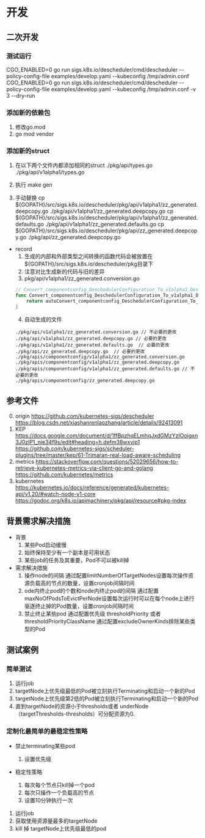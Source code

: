 # 开发
## 二次开发 
### 测试运行
CGO_ENABLED=0 go run  sigs.k8s.io/descheduler/cmd/descheduler --policy-config-file examples/develop.yaml --kubeconfig /tmp/admin.conf
CGO_ENABLED=0 go run  sigs.k8s.io/descheduler/cmd/descheduler --policy-config-file examples/develop.yaml --kubeconfig /tmp/admin.conf -v 3 --dry-run
### 添加新的依赖包
1. 修改go.mod
2. go mod vendor
### 添加新的struct
1. 在以下两个文件内都添加相同的struct
./pkg/api/types.go
./pkg/api/v1alpha1/types.go

2. 执行 make gen

3. 手动替换
cp ${GOPATH}/src/sigs.k8s.io/descheduler/pkg/api/v1alpha1/zz_generated.deepcopy.go  ./pkg/api/v1alpha1/zz_generated.deepcopy.go
cp ${GOPATH}/src/sigs.k8s.io/descheduler/pkg/api/v1alpha1/zz_generated.defaults.go  ./pkg/api/v1alpha1/zz_generated.defaults.go
cp ${GOPATH}/src/sigs.k8s.io/descheduler/pkg/api/zz_generated.deepcopy.go  ./pkg/api/zz_generated.deepcopy.go

- record
    1. 生成的内部和外部类型之间转换的函数代码会被放置在${GOPATH}/src/sigs.k8s.io/descheduler/pkg目录下
    2. 注意对比生成新的代码与旧的差异
    3. pkg/api/v1alpha1/zz_generated.conversion.go
    ```go
    // Convert_componentconfig_DeschedulerConfiguration_To_v1alpha1_DeschedulerConfiguration is an autogenerated conversion function.
    func Convert_componentconfig_DeschedulerConfiguration_To_v1alpha1_DeschedulerConfiguration(in *componentconfig.DeschedulerConfiguration, out *DeschedulerConfiguration, s conversion.Scope) error {
        return autoConvert_componentconfig_DeschedulerConfiguration_To_v1alpha1_DeschedulerConfiguration(in, out, s)
    }
    ```
    4. 自动生成的文件
    ```
    ./pkg/api/v1alpha1/zz_generated.conversion.go // 不必要的更改
    ./pkg/api/v1alpha1/zz_generated.deepcopy.go // 必要的更改
    ./pkg/api/v1alpha1/zz_generated.defaults.go  // 必要的更改
    ./pkg/api/zz_generated.deepcopy.go  // 必要的更改
    ./pkg/apis/componentconfig/v1alpha1/zz_generated.conversion.go
    ./pkg/apis/componentconfig/v1alpha1/zz_generated.deepcopy.go
    ./pkg/apis/componentconfig/v1alpha1/zz_generated.defaults.go // 不必要的更改
    ./pkg/apis/componentconfig/zz_generated.deepcopy.go
    ```
## 参考文件
0. origin
https://github.com/kubernetes-sigs/descheduler
https://blog.csdn.net/xiashanrenlaozhang/article/details/92413091
1. KEP
https://docs.google.com/document/d/1ffBpzhqELmhqJxdGMzYzIOoigxn3J0zlP1_nie34f9s/edit#heading=h.defm38wxvjp1
https://github.com/kubernetes-sigs/scheduler-plugins/tree/master/kep/61-Trimaran-real-load-aware-scheduling
2. metrics 
https://stackoverflow.com/questions/52029656/how-to-retrieve-kubernetes-metrics-via-client-go-and-golang
https://github.com/kubernetes/metrics
3. kubernetes
https://kubernetes.io/docs/reference/generated/kubernetes-api/v1.20/#watch-node-v1-core  
https://godoc.org/k8s.io/apimachinery/pkg/api/resource#pkg-index

## 背景需求解决措施
- 背景
    1. 某些Pod启动缓慢
    2. 始终保持至少有一个副本是可用状态
    3. 某些job的任务及其重要，Pod不可以被kill掉
- 需求解决措施
    1. 操作node的间隔
        通过配置limitNumberOfTargetNodes设置每次操作资源负载高的节点的数量，设置cronjob间隔时间
    2. ode内终止pod的个数和node内终止pod的间隔
        通过配置maxNoOfPodsToEvictPerNode设置每次运行时可以在每个node上进行驱逐终止掉的Pod数量，设置cronjob间隔时间
    3. 禁止终止某些pod
        通过配置优先级 thresholdPriority 或者 thresholdPriorityClassName
        通过配置excludeOwnerKinds排除某些类型的Pod
## 测试案例
### 简单测试
1. 运行job
2. targetNode上优先级最低的Pod被立刻执行Terminating和启动一个新的Pod
3. targetNode上优先级第2低的Pod被立刻执行Terminating和启动一个新的Pod
4. 直到targetNode的资源小于thresholds或者 underNode（targetThresholds-thresholds）可分配资源为0.

### 定制化最简单的最稳定性策略
- 禁止terminating某些pod
    1. 设置优先级

- 稳定性策略
    1. 每次每个节点只kill掉一个pod
    2. 每次只操作一个负载高的节点
    3. 设置10分钟执行一次

1. 运行job
2. 获取使用资源量最多的targetNode
3. kill 掉 targetNode上优先级最低的pod
